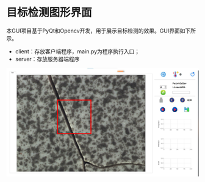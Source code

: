 # 目标检测图形界面

本GUI项目基于PyQt和Opencv开发，用于展示目标检测的效果。GUI界面如下所示。

- client：存放客户端程序，main.py为程序执行入口；
- server：存放服务器端程序

![gui-show-static](gui-show-static.jpg)